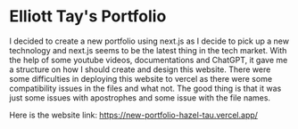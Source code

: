 # Elliott Tay's Portfolio

I decided to create a new portfolio using next.js as I decide to pick up a new technology and next.js seems to be the latest thing in the tech market. 
With the help of some youtube videos, documentations and ChatGPT, it gave me a structure on how I should create and design this website. There were some difficulties
in deploying this website to vercel as there were some compatibility issues in the files and what not. The good thing is that it was just some issues with apostrophes and some issue with
the file names. 


Here is the website link: https://new-portfolio-hazel-tau.vercel.app/
